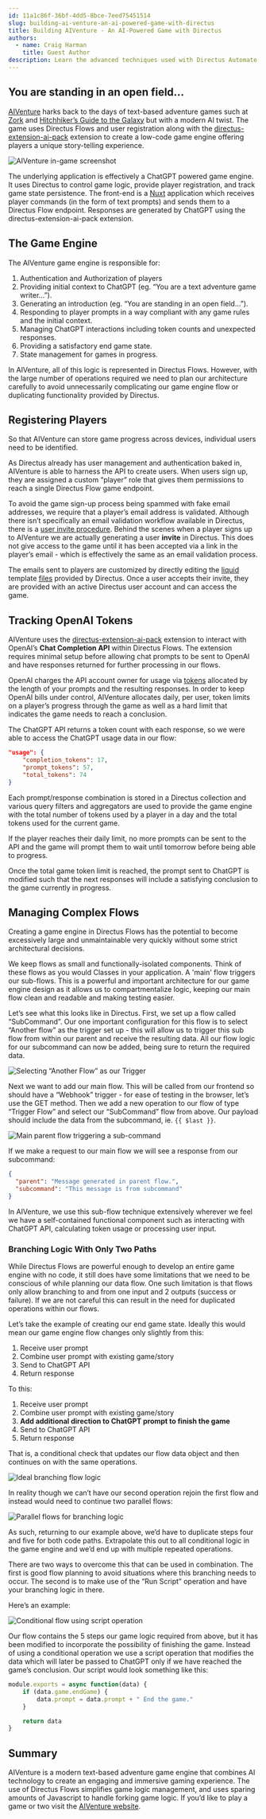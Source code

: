 ```yaml
---
id: 11a1c86f-36bf-4dd5-8bce-7eed75451514
slug: building-ai-venture-an-ai-powered-game-with-directus
title: Building AIVenture - An AI-Powered Game with Directus
authors:
  - name: Craig Harman
    title: Guest Author
description: Learn the advanced techniques used with Directus Automate to build a game.
---
```

## You are standing in an open field…

[AIVenture](https://aiventure.craigharman.com) harks back to the days of text-based adventure games such at [Zork](https://en.wikipedia.org/wiki/Zork) and [Hitchhiker’s Guide to the Galaxy](https://en.wikipedia.org/wiki/The_Hitchhiker%27s_Guide_to_the_Galaxy_(video_game)) but with a modern AI twist. The game uses Directus Flows and user registration along with the [directus-extension-ai-pack](https://github.com/br41nslug/directus-extension-ai-pack) extension to create a low-code game engine offering players a unique story-telling experience.

![AIVenture in-game screenshot](https://product-team.directus.app/assets/47ad01fe-84b9-46fd-9de2-438461385360.webp)

The underlying application is effectively a ChatGPT powered game engine. It uses Directus to control game logic, provide player registration, and track game state persistence. The front-end is a [Nuxt](https://nuxt.com/) application which receives player commands (in the form of text prompts) and sends them to a Directus Flow endpoint. Responses are generated by ChatGPT using the directus-extension-ai-pack extension.

## The Game Engine
The AIVenture game engine is responsible for:

1. Authentication and Authorization of players
2. Providing initial context to ChatGPT (eg. “You are a text adventure game writer…”).
3. Generating an introduction (eg. “You are standing in an open field…”).
4. Responding to player prompts in a way compliant with any game rules and the initial context.
5. Managing ChatGPT interactions including token counts and unexpected responses.
6. Providing a satisfactory end game state.
7. State management for games in progress.

In AIVenture, all of this logic is represented in Directus Flows. However, with the large number of operations required we need to plan our architecture carefully to avoid unnecessarily complicating our game engine flow or duplicating functionality provided by Directus.

## Registering Players

So that AIVenture can store game progress across devices, individual users need to be identified.

As Directus already has user management and authentication baked in, AIVenture is able to harness the API to create users. When users sign up, they are assigned a custom “player” role that gives them permissions to reach a single Directus Flow game endpoint.

To avoid the game sign-up process being spammed with fake email addresses, we require that a player’s email address is validated. Although there isn’t specifically an email validation workflow available in Directus, there is a [user invite procedure](https://docs.directus.io/reference/system/users.html#invite-a-new-user). Behind the scenes when a player signs up to AIVenture we are actually generating a user **invite** in Directus. This does not give access to the game until it has been accepted via a link in the player’s email - which is effectively the same as an email validation process.

The emails sent to players are customized by directly editing the [liquid](https://shopify.github.io/liquid/) template [files](https://github.com/directus/directus/tree/main/api/src/services/mail/templates) provided by Directus. Once a user accepts their invite, they are provided with an active Directus user account and can access the game.

## Tracking OpenAI Tokens

AIVenture uses the [directus-extension-ai-pack](https://github.com/br41nslug/directus-extension-ai-pack) extension to interact with OpenAI’s **Chat Completion API** within Directus Flows. The extension requires minimal setup before allowing chat prompts to be sent to OpenAI and have responses returned for further processing in our flows.

OpenAI charges the API account owner for usage via [tokens](https://platform.openai.com/docs/guides/gpt/managing-tokens) allocated by the length of your prompts and the resulting responses. In order to keep OpenAI bills under control, AIVenture allocates daily, per user, token limits on a player’s progress through the game as well as a hard limit that indicates the game needs to reach a conclusion.

The ChatGPT API returns a token count with each response, so we were able to access the ChatGPT usage data in our flow:

```json
"usage": {
    "completion_tokens": 17,
    "prompt_tokens": 57,
    "total_tokens": 74
}
```

Each prompt/response combination is stored in a Directus collection and various query filters and aggregators are used to provide the game engine with the total number of tokens used by a player in a day and the total tokens used for the current game.

If the player reaches their daily limit, no more prompts can be sent to the API and the game will prompt them to wait until tomorrow before being able to progress.

Once the total game token limit is reached, the prompt sent to ChatGPT is modified such that the next responses will include a satisfying conclusion to the game currently in progress.

## Managing Complex Flows

Creating a game engine in Directus Flows has the potential to become excessively large and unmaintainable very quickly without some strict architectural decisions.

We keep flows as small and functionally-isolated components. Think of these flows as you would Classes in your application. A 'main' flow triggers our sub-flows. This is a powerful and important architecture for our game engine design as it allows us to compartmentalize logic, keeping our main flow clean and readable and making testing easier.

Let’s see what this looks like in Directus. First, we set up a flow called “SubCommand”. Our one important configuration for this flow is to select “Another flow” as the trigger set up - this will allow us to trigger this sub flow from within our parent and receive the resulting data. All our flow logic for our subcommand can now be added, being sure to return the required data.

![Selecting “Another Flow” as our Trigger](https://product-team.directus.app/assets/c09e1b67-8c76-4566-a53d-57d959d68b8e.webp)

Next we want to add our main flow. This will be called from our frontend so should have a “Webhook” trigger - for ease of testing in the browser, let’s use the GET method. Then we add a new operation to our flow of type “Trigger Flow” and select our “SubCommand” flow from above. Our payload should include the data from the subcommand, ie. `{{ $last }}`.

![Main parent flow triggering a sub-command](https://product-team.directus.app/assets/ed069891-0bbb-4acd-8838-b6027c6415af.webp)

If we make a request to our main flow we will see a response from our subcommand:

```json
{
  "parent": "Message generated in parent flow.",
  "subcommand": "This message is from subcommand"
}
```

In AIVenture, we use this sub-flow technique extensively wherever we feel we have a self-contained functional component such as interacting with ChatGPT API, calculating token usage or processing user input.

### Branching Logic With Only Two Paths

While Directus Flows are powerful enough to develop an entire game engine with no code, it still does have some limitations that we need to be conscious of while planning our data flow. One such limitation is that flows only allow branching to and from one input and 2 outputs (success or failure). If we are not careful this can result in the need for duplicated operations within our flows.

Let’s take the example of creating our end game state. Ideally this would mean our game engine flow changes only slightly from this:

1. Receive user prompt
2. Combine user prompt with existing game/story
3. Send to ChatGPT API
4. Return response

To this:

1. Receive user prompt
2. Combine user prompt with existing game/story
3. **Add additional direction to ChatGPT prompt to finish the game**
4. Send to ChatGPT API
5. Return response

That is, a conditional check that updates our flow data object and then continues on with the same operations.

![Ideal branching flow logic](https://product-team.directus.app/assets/1b193e81-372e-4c65-940e-d9f8a794cf1d.webp)

In reality though we can’t have our second operation rejoin the first flow and instead would need to continue two parallel flows:

![Parallel flows for branching logic](https://product-team.directus.app/assets/d7062588-67ff-48ab-b0a2-d2a3444c8d2b.webp)

As such, returning to our example above, we’d have to duplicate steps four and five for both code paths. Extrapolate this out to all conditional logic in the game engine and we’d end up with multiple repeated operations.

There are two ways to overcome this that can be used in combination. The first is good flow planning to avoid situations where this branching needs to occur. The second is to make use of the “Run Script” operation and have your branching logic in there.

Here’s an example:

![Conditional flow using script operation](https://product-team.directus.app/assets/7df83146-4fdf-4dc4-aec6-0400359857cb.webp)

Our flow contains the 5 steps our game logic required from above, but it has been modified to incorporate the possibility of finishing the game. Instead of using a conditional operation we use a script operation that modifies the data which will later be passed to ChatGPT only if we have reached the game’s conclusion. Our script would look something like this:

```ts
module.exports = async function(data) {
	if (data.game.endGame) {
		data.prompt = data.prompt + " End the game."
	}

	return data
}
```

## Summary

AIVenture is a modern text-based adventure game engine that combines AI technology to create an engaging and immersive gaming experience. The use of Directus Flows simplifies game logic management, and uses sparing amounts of Javascript to handle forking game logic. If you’d like to play a game or two visit the [AIVenture website](https://aiventure.craigharman.com).
